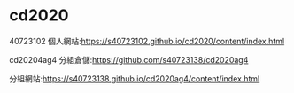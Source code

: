 # cd2020

40723102
個人網站:https://s40723102.github.io/cd2020/content/index.html

cd20204ag4
分組倉儲:https://github.com/s40723138/cd2020ag4

分組網站:https://s40723138.github.io/cd2020ag4/content/index.html
